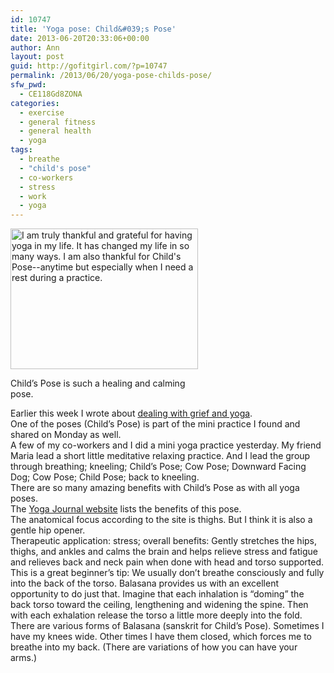 ```yaml
---
id: 10747
title: 'Yoga pose: Child&#039;s Pose'
date: 2013-06-20T20:33:06+00:00
author: Ann
layout: post
guid: http://gofitgirl.com/?p=10747
permalink: /2013/06/20/yoga-pose-childs-pose/
sfw_pwd:
  - CE118Gd8ZONA
categories:
  - exercise
  - general fitness
  - general health
  - yoga
tags:
  - breathe
  - "child's pose"
  - co-workers
  - stress
  - work
  - yoga
---
```

<div id="attachment_9890" style="width: 310px" class="wp-caption alignleft">
  <a href="http://gofitgirl.com/?attachment_id=9890" rel="attachment wp-att-9890"><img class="size-medium wp-image-9890" alt="I am truly thankful and grateful for having yoga in my life. It has changed my life in so many ways. I am also thankful for Child's Pose--anytime but especially when I need a rest during a practice." src="http://gofitgirl.com/wp-content/uploads/2012/11/photo-2_4-300x225.jpg" width="300" height="225" /></a>
  
  <p class="wp-caption-text">
    Child&#8217;s Pose is such a healing and calming pose. 
  </p>
</div>

  
Earlier this week I wrote about [dealing with grief and yoga](http://gofitgirl.com/?p=10732).  
One of the poses (Child&#8217;s Pose) is part of the mini practice I found and shared on Monday as well.  
A few of my co-workers and I did a mini yoga practice yesterday. My friend Maria lead a short little meditative relaxing practice. And I lead the group through breathing; kneeling; Child&#8217;s Pose; Cow Pose; Downward Facing Dog; Cow Pose; Child Pose; back to kneeling.  
There are so many amazing benefits with Child&#8217;s Pose as with all yoga poses.  
The [Yoga Journal website](http://www.yogajournal.com/poses/475) lists the benefits of this pose.  
The anatomical focus according to the site is thighs. But I think it is also a gentle hip opener.  
Therapeutic application: stress; overall benefits: Gently stretches the hips, thighs, and ankles and calms the brain and helps relieve stress and fatigue and relieves back and neck pain when done with head and torso supported.  
This is a great beginner&#8217;s tip: We usually don&#8217;t breathe consciously and fully into the back of the torso. Balasana provides us with an excellent opportunity to do just that. Imagine that each inhalation is &#8220;doming&#8221; the back torso toward the ceiling, lengthening and widening the spine. Then with each exhalation release the torso a little more deeply into the fold.  
There are various forms of Balasana (sanskrit for Child&#8217;s Pose). Sometimes I have my knees wide. Other times I have them closed, which forces me to breathe into my back. (There are variations of how you can have your arms.)